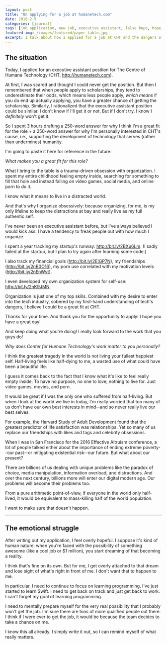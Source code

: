 ```yaml
---
layout: post
title: "On applying for a job at humanetech.com"
date: 2018-2-5
categories: [journal]
tags: [job application, new job, executive assistant, false hope, hope, dreams, reality, humane tech, time well spent, tristan harris, james williams]
featured-img: /images/featured/paper table.jpg
excerpt: I talk about how I applied for a job at CHT and the dangers of being overly hopeful about my application.
---
```


## The situation

Today, I applied for an executive assistant position for The Centre of Humane Technology (CHT, http://humanetech.com).

At first, I was scared and thought I could never get the position. But then I remembered that when people apply to scholarships, they tend to underestimate their odds, which means less people apply, *which means* if you do end up actually applying, you have a greater chance of getting the scholarship. Similarly, I rationalized that the executive assistant position could be similar. I don't know if I'll get it or not. But if I don't try, I know I *definitely* won't get it.

So I spent 3 hours drafting a 250-word answer for why I think I'm a great fit for the role + a 250-word answer for why I'm personally interested in CHT's cause, i.e., supporting the development of technology that serves (rather than undermines) humanity.

I'm going to paste it here for reference in the future:

*What makes you a great fit for this role?*

What I bring to the table is a trauma-driven obsession with organization. I spent my entire childhood feeling empty inside, searching for something to fill that hole and instead falling on video games, social media, and online porn to do it.

I know what it means to live in a distracted world.

And that's why I organize obsessively: because organizing, for me, is my only lifeline to keep the distractions at bay and really live as my full authentic self.

I've never been an executive assistant before, but I've always believed I would kick ass. I have a tendency to freak people out with how much I organize.

I spent a year tracking my startup's runway: http://bit.ly/2BXu6Lm. (I sadly failed at the startup, but I plan to try again after learning some code.)

I also track my financial goals (http://bit.ly/2EIGP7N), my friendships (http://bit.ly/2nB0O16), my porn use correlated with my motivation levels (http://bit.ly/2nEnWvt).

I even developed my own organization system for self-use: http://bit.ly/2nK9JMN.

Organization is just one of my top skills. Combined with my desire to enter into the tech industry, sobered by my first-hand understanding of tech's dangers, I believe I could be a great fit at CHT.

Thanks for your time. And thank you for the opportunity to apply! I hope you have a great day!

And keep doing what you're doing! I really look forward to the work that you guys do!

*Why does Center for Humane Technology's work matter to you personally?*

I think the greatest tragedy in the world is not living your fullest happiest self. Half-living feels like half-dying to me, a wasted use of what could have been a beautiful life.

I guess it comes back to the fact that I know what it's like to feel really empty inside. To have no purpose, no one to love, nothing to live for. Just video games, movies, and porn.

It would be great if I was the only one who suffered from half-living. But when I look at the world we live in today, I'm really worried that too many of us don't have our own best interests in mind--and so never really live our best selves.

For example, the Harvard Study of Adult Development found that the greatest predictor of life satisfaction was relationships. Yet so many of us replace our friendships with likes and tags and celebrity obsessions.

When I was in San Francisco for the 2016 Effective Altruism conference, a lot of people talked either about the importance of ending extreme poverty--our past--or mitigating existential risk--our future. But what about our present?

There are billions of us dealing with unique problems like the paradox of choice, media manipulation, information overload, and distractions. And over the next century, billions more will enter our digital modern age. Our problems will become their problems too.

From a pure arithmetic point-of-view, if everyone in the world only half-lived, it would be equivalent to mass-killing half of the world population.

I want to make sure that doesn't happen.

***

## The emotional struggle

After writing out my application, I feel overly hopeful. I suppose it's kind of human nature: when you're faced with the possibility of something awesome (like a cool job or $1 million), you start dreaming of that becoming a reality.

I think that's fine on its own. But for me, I get overly attached to that dream and lose sight of what's right in front of me. I don't want that to happen to me.

In particular, I need to continue to focus on learning programming. I've just started to learn Swift. I need to get back on track and just get back to work. I can't forget my goal of learning programming.

I need to mentally prepare myself for the very real possibility that I probably won't get the job. I'm sure there are tons of more qualified people out there. I think if I were ever to get the job, it would be because the team decides to take a chance on me.

I know this all already. I simply write it out, so I can remind myself of what really matters.